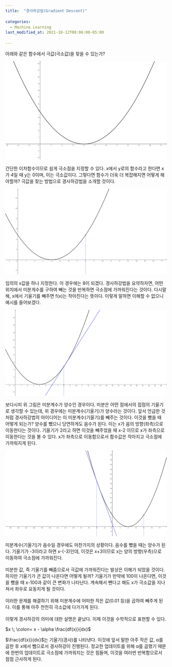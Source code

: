 ```yaml
---
title:  "경사하강법(Gradient Descent)"

categories:
  - Machine Learning
last_modified_at: 2021-10-12T08:06:00-05:00

---
```





아래와 같은 함수에서 극값(극소값)을 찾을 수 있는가?



![](/assets/image/gradient_descent/이차함수.png)

간단한 이차함수이므로 쉽게 극소점을 지정할 수 있다.
x에서 y로의 함수라고 한다면 x가 4일 때 y는 0이며, 이는 극소값이다.
그렇다면 함수가 더욱 더 복잡해지면 어떻게 해야할까? 
극값을 찾는 방법으로 경사하강법을 소개할 것이다.









![](/assets/image/gradient_descent/이차함수2.png)

임의의 x값을 하나 지정한다. 
이 경우에는 8이 되겠다.
경사하강법을 요약하자면,
어떤 위치에서 미분게수를 구하여 빼는 것을 반복하면 극소점에 가까워진다는 것이다.
다시말해, x에서 기울기를 빼주면 f(x)는 작아진다는 뜻이다.
이렇게 말하면 이해할 수 없으니 예시를 들어보겠다.









![](/assets/image/gradient_descent/이차함수3.png)

보다시피 위 그림은 미분계수가 양수인 경우이다.
미분은 어떤 점에서의 접점의 기울기로 생각할 수 있는데, 
위 경우에는 미분계수(기울기)가 양수라는 것이다.
앞서 언급한 것처럼 경사하강법의 아이디어는 이 미분계수(기울기)를 빼주는 것이다.
이것을 뺐을 때 어떻게 되는가?
양수를 뺐으니 당연하게도 음수가 된다.
이는 x가 음의 방향(좌측)으로 이동한다는 것이다.
기울기가 2라고 하면 이것을 빼주었을 때 x-2 이므로 x가 좌측으로 이동한다는 것을 볼 수 있다.
x가 좌측으로 이동함으로서 함수값은 작아지고 극소점에 가까워지게 된다.









![](/assets/image/gradient_descent/이차함수4.png)

미분계수(기울기)가 음수일 경우에도 마찬가지의 상황이다.
음수를 뺐을 때는 양수가 된다.
기울기가 -3이라고 하면 x-(-3)인데, 이것은 x+3이므로 
x는 양의 방향(우측)으로 이동하여 극소점에 가까워진다.
<br/>
<br/>
미분한 값, 즉 기울기를 빼줌으로서 극값에 가까워진다는 발상은 이해가 되었을 것이다.
하지만 기울기가 큰 값이 나온다면 어떻게 될까?
기울기가 만약에 100이 나온다면, 이것을 뺐을 때 x-100과 같이 큰 변화가 나타난다.
계속해서 뺀다고 해도 x가 극소값을 지나쳐서 좌우로 요동치게 될 것이다.
<br/>
<br/>
이러한 문제를 해결하기 위해 미분계수에 어떠한 작은 값(0.01 등)을 곱하여 빼주게 된다.
이를 통해 아주 천천히 극소값에 다가가게 된다.
<br/>
<br/>
이렇게 경사하강의 의미에 대한 설명은 끝났다.
이제 이것을 수학적으로 표현할 수 있다.

$x \; \colon= x - \alpha \frac{df(x)}{dx}$

$\frac{df(x)}{dx}$는 기울기(경사)를 나타낸다.
이것에 앞서 말한 아주 작은 값, α를 곱한 후 x에서 뺌으로서 경사하강이 진행된다.
정교한 업데이트를 위해 α를 곱했기 때문에 한번의 업데이트로 극소점에 가까워지는 것은 힘들며,
이것을 여러번 반복함으로서 점점 근사하게 된다.


